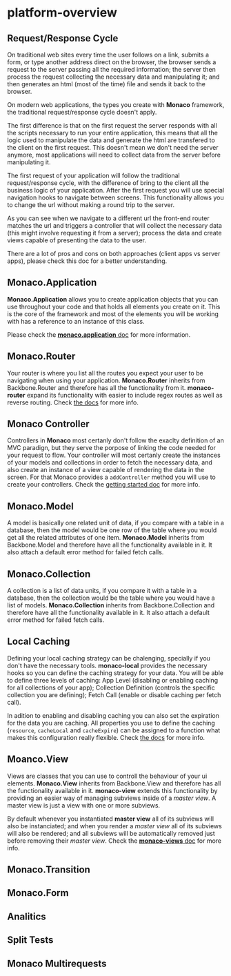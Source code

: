 platform-overview
====

Request/Response Cycle
----

On traditional web sites every time the user follows on a link, submits a form, or type another address direct on the browser, the browser sends a request to the server passing all the required information; the server then process the request collecting the necessary data and manipulating it; and then generates an html (most of the time) file and sends it back to the browser.

On modern web applications, the types you create with **Monaco** framework, the traditional request/response cycle doesn't apply.

The first difference is that on the first request the server responds with all the scripts necessary to run your entire application, this means that all the logic used to manipulate the data and generate the html are transfered to the client on the first request. This doesn't mean we don't need the server anymore, most applications will need to collect data from the server before manipulating it.

The first request of your application will follow the traditional request/response cycle, with the difference of bring to the client all the business logic of your application. After the first request you will use special navigation hooks to navigate between screens. This functionality allows you to change the url without making a round trip to the server.


As you can see when we navigate to a different url the front-end router matches the url and triggers a controller that will collect the necessary data (this might involve requesting it from a server); process the data and create views capable of presenting the data to the user.

There are a lot of pros and cons on both approaches (client apps vs server apps), please check this doc for a better understanding.


**Monaco.Application**
----

**Monaco.Application** allows you to create application objects that you can use throughout your code and that holds all elements you create on it. This is the core of the framework and most of the elements you will be working with has a reference to an instance of this class.

Please check the [**monaco.application** doc](/docs/modules/monaco-application.md) for more information.

**Monaco.Router**
----

Your router is where you list all the routes you expect your user to be navigating when using your application. **Monaco.Router** inherits from Backbone.Router and therefore has all the functionality from it. **monaco-router** expand its functionality with easier to include regex routes as well as reverse routing. Check [the docs](/docs/modules/monaco-router.md) for more info.

**Monaco Controller**
----

Controllers in **Monaco** most certanly don't follow the exaclty definition of an MVC paradign, but they serve the porpose of linking the code needed for your request to flow. Your controller will most certanly create the instances of your models and collections in order to fetch the necessary data, and also create an instance of a view capable of rendering the data in the screen. For that Monaco provides a `addController` method you will use to create your controllers. Check the [getting started doc](/docs/getting-started.md) for more info.

**Monaco.Model**
----

A model is basically one related unit of data, if you compare with a table in a database, then the model would be one row of the table where you would get all the related attributes of one item. **Monaco.Model** inherits from Backbone.Model and therefore have all the functionality available in it. It also attach a default error method for failed fetch calls.

**Monaco.Collection**
----

A collection is a list of data units, if you compare it with a table in a database, then the collection would be the table where you would have a list of models. **Monaco.Collection** inherits from Backbone.Collection and therefore have all the functionality available in it. It also attach a default error method for failed fetch calls.

**Local Caching**
----

Defining your local caching strategy can be chalenging, specially if you don't have the necessary tools. **monaco-local** provides the necessary hooks so you can define the caching strategy for your data. You will be able to define three levels of caching: App Level (disabling or enabling caching for all collections of your app); Collection Definition (controls the specific collection you are defining); Fetch Call (enable or disable caching per fetch call).

In adition to enabling and disabling caching you can also set the expiration for the data you are caching. All properties you use to define the caching (`resource`, `cacheLocal` and `cacheExpire`) can be assigned to a function what makes this configuration really flexible. Check [the docs](/docs/modules/monaco-local.md) for more info.

**Moanco.View**
----

Views are classes that you can use to controll the behaviour of your ui elements. **Monaco.View** inherits from Backbone.View and therefore has all the functionality available in it. **monaco-view** extends this functionality by providing an easier way of managing subviews inside of a *master view*. A master view is just a view with one or more subviews.

By default whenever you instantiated **master view** all of its subviews will also be instanciated; and when you render a *master view* all of its subviews will also be rendered; and all subviews will be automatically removed just before removing their *master view*. Check the [**monaco-views** doc](/docs/modules/monaco-view.md) for more info.

**Monaco.Transition**
----

**Monaco.Form**
----

**Analitics**
----

**Split Tests**
----

**Monaco Multirequests**
----

